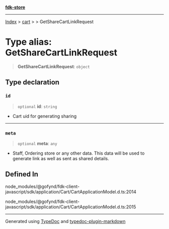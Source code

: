 [**fdk-store**](../../../README.md)
***

[Index](../../../API.md) > [cart](../../README.md) > [<internal>](../README.md) > GetShareCartLinkRequest

# Type alias: GetShareCartLinkRequest

> **GetShareCartLinkRequest**: `object`

## Type declaration

### `id`

> `optional` **id**: `string`

- Cart uid for generating sharing

***

### `meta`

> `optional` **meta**: `any`

- Staff, Ordering store or any other data. This
data will be used to generate link as well as sent as shared details.

## Defined In

node\_modules/@gofynd/fdk-client-javascript/sdk/application/Cart/CartApplicationModel.d.ts:2014

node\_modules/@gofynd/fdk-client-javascript/sdk/application/Cart/CartApplicationModel.d.ts:2015

***
Generated using [TypeDoc](https://typedoc.org/) and [typedoc-plugin-markdown](https://www.npmjs.com/package/typedoc-plugin-markdown)
